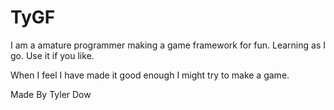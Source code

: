 TyGF
====
I am a amature programmer making a game framework for fun. Learning as I go. Use it if you like. 


When I feel I have made it good enough I might try to make a game.

Made By Tyler Dow



